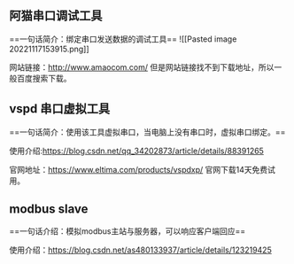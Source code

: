 
## 阿猫串口调试工具

==一句话简介：绑定串口发送数据的调试工具==
![[Pasted image 20221117153915.png]]

网站链接：<http://www.amaocom.com/>
但是网站链接找不到下载地址，所以一般百度搜索下载。

## vspd 串口虚拟工具

==一句话简介：使用该工具虚拟串口，当电脑上没有串口时，虚拟串口绑定。==

使用介绍:<https://blog.csdn.net/qq_34202873/article/details/88391265>

官网地址：<https://www.eltima.com/products/vspdxp/>
官网下载14天免费试用。

## modbus slave

==一句话介绍：模拟modbus主站与服务器，可以响应客户端回应==

使用介绍：<https://blog.csdn.net/as480133937/article/details/123219425>

